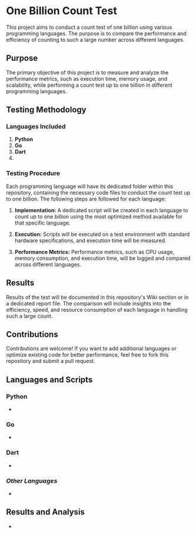 # One Billion Count Test

This project aims to conduct a count test of one billion using various programming languages. The purpose is to compare the performance and efficiency of counting to such a large number across different languages.

## Purpose

The primary objective of this project is to measure and analyze the performance metrics, such as execution time, memory usage, and scalability, while performing a count test up to one billion in different programming languages.

## Testing Methodology

### Languages Included

1. **Python**
2. **Go**
3. **Dart**
4. 

### Testing Procedure

Each programming language will have its dedicated folder within this repository, containing the necessary code files to conduct the count test up to one billion. The following steps are followed for each language:

1. **Implementation:** A dedicated script will be created in each language to count up to one billion using the most optimized method available for that specific language.
   
2. **Execution:** Scripts will be executed on a test environment with standard hardware specifications, and execution time will be measured.

3. **Performance Metrics:** Performance metrics, such as CPU usage, memory consumption, and execution time, will be logged and compared across different languages.

## Results

Results of the test will be documented in this repository's Wiki section or in a dedicated report file. The comparison will include insights into the efficiency, speed, and resource consumption of each language in handling such a large count.

## Contributions

Contributions are welcome! If you want to add additional languages or optimize existing code for better performance, feel free to fork this repository and submit a pull request.

## Languages and Scripts

### Python

- 

### Go

- 

### Dart

- 

### *Other Languages*

- 

## Results and Analysis

- 
